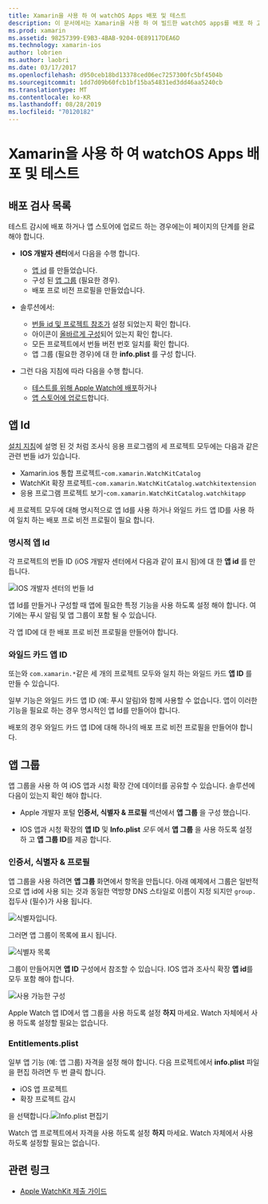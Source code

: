 ```yaml
---
title: Xamarin을 사용 하 여 watchOS Apps 배포 및 테스트
description: 이 문서에서는 Xamarin을 사용 하 여 빌드한 watchOS apps를 배포 하 고 테스트 하는 방법을 설명 합니다. 배포 검사 목록을 제공 하 고, 명시적 및 와일드 카드 앱 Id에 대해 설명 하 고, 앱 그룹을 살펴봅니다.
ms.prod: xamarin
ms.assetid: 98257399-E9B3-4BAB-9204-0E89117DEA6D
ms.technology: xamarin-ios
author: lobrien
ms.author: laobri
ms.date: 03/17/2017
ms.openlocfilehash: d950ceb18bd13378ced06ec7257300fc5bf4504b
ms.sourcegitcommit: 1dd7d09b60fcb1bf15ba54831ed3dd46aa5240cb
ms.translationtype: MT
ms.contentlocale: ko-KR
ms.lasthandoff: 08/28/2019
ms.locfileid: "70120182"
---
```

# <a name="deploying-and-testing-watchos-apps-with-xamarin"></a>Xamarin을 사용 하 여 watchOS Apps 배포 및 테스트

## <a name="deployment-checklist"></a>배포 검사 목록

테스트 감시에 배포 하거나 앱 스토어에 업로드 하는 경우에는이 페이지의 단계를 완료 해야 합니다.

- **IOS 개발자 센터**에서 다음을 수행 합니다.
  - [앱 id](#App_IDs) 를 만들었습니다.
  - 구성 된 [앱 그룹](#App_Groups) (필요한 경우).
  - 배포 프로 비전 프로필을 만들었습니다.

- 솔루션에서:

  - [번들 id 및 프로젝트 참조가](~/ios/watchos/get-started/installation.md) 설정 되었는지 확인 합니다.
  - 아이콘이 [올바르게 구성](~/ios/watchos/app-fundamentals/icons.md)되어 있는지 확인 합니다.
  - 모든 프로젝트에서 번들 버전 번호 일치를 확인 합니다.
  - 앱 그룹 (필요한 경우)에 대 한 **info.plist** 를 구성 합니다.

- 그런 다음 지침에 따라 다음을 수행 합니다.
  - [테스트를 위해 Apple Watch에 배포](~/ios/watchos/deploy-test/device.md)하거나
  - [앱 스토어에 업로드](~/ios/watchos/deploy-test/appstore.md)합니다.

<a name="App_IDs"/>

## <a name="app-ids"></a>앱 Id

[설치 지침](~/ios/watchos/get-started/installation.md)에 설명 된 것 처럼 조사식 응용 프로그램의 세 프로젝트 모두에는 다음과 같은 관련 번들 id가 있습니다.

- Xamarin.ios 통합 프로젝트-`com.xamarin.WatchKitCatalog`
- WatchKit 확장 프로젝트-`com.xamarin.WatchKitCatalog.watchkitextension`
- 응용 프로그램 프로젝트 보기-`com.xamarin.WatchKitCatalog.watchkitapp`

세 프로젝트 모두에 대해 명시적으로 앱 Id를 사용 하거나 와일드 카드 앱 ID를 사용 하 여 일치 하는 배포 프로 비전 프로필이 필요 합니다.

### <a name="explicit-app-ids"></a>명시적 앱 Id

각 프로젝트의 번들 ID (iOS 개발자 센터에서 다음과 같이 표시 됨)에 대 한 **앱 id** 를 만듭니다.

![IOS 개발자 센터의 번들 Id](images/appids-specific-sml.png)

앱 Id를 만들거나 구성할 때 앱에 필요한 특정 기능을 사용 하도록 설정 해야 합니다. 여기에는 푸시 알림 및 앱 그룹이 포함 될 수 있습니다.

각 앱 ID에 대 한 배포 프로 비전 프로필을 만들어야 합니다.

### <a name="wildcard-app-id"></a>와일드 카드 앱 ID

또는와 `com.xamarin.*`같은 세 개의 프로젝트 모두와 일치 하는 와일드 카드 **앱 ID** 를 만들 수 있습니다.

일부 기능은 와일드 카드 앱 ID (예: 푸시 알림)와 함께 사용할 수 없습니다. 앱이 이러한 기능을 필요로 하는 경우 명시적인 앱 Id를 만들어야 합니다.

배포의 경우 와일드 카드 앱 ID에 대해 하나의 배포 프로 비전 프로필을 만들어야 합니다.

<a name="App_Groups" />

## <a name="app-groups"></a>앱 그룹

앱 그룹을 사용 하 여 iOS 앱과 시청 확장 간에 데이터를 공유할 수 있습니다. 솔루션에 다음이 있는지 확인 해야 합니다.

- Apple 개발자 포털 **인증서, 식별자 & 프로필** 섹션에서 **앱 그룹** 을 구성 했습니다.

- IOS 앱과 시청 확장의 **앱 ID** 및 **Info.plist** *모두* 에서 **앱 그룹** 을 사용 하도록 설정 하 고 **앱 그룹 ID**를 제공 합니다.

### <a name="certificates-identifiers--profiles"></a>인증서, 식별자 & 프로필

앱 그룹을 사용 하려면 **앱 그룹** 화면에서 항목을 만듭니다. 아래 예제에서 그룹은 일반적으로 앱 id에 사용 되는 것과 동일한 역방향 DNS 스타일로 이름이 지정 되지만 `group.` 접두사 (필수)가 사용 됩니다.

![식별자입니다.](images/appgroups-new-sml.png)

그러면 앱 그룹이 목록에 표시 됩니다.

![식별자 목록](images/appgroups-setup-sml.png)

그룹이 만들어지면 **앱 ID** 구성에서 참조할 수 있습니다. IOS 앱과 조사식 확장 **앱 id**를 모두 포함 해야 합니다.

![사용 가능한 구성](images/appgroups-sml.png)

Apple Watch 앱 ID에서 앱 그룹을 사용 하도록 설정 **하지** 마세요. Watch 자체에서 사용 하도록 설정할 필요는 없습니다.

### <a name="entitlementsplist"></a>Entitlements.plist

일부 앱 기능 (예: 앱 그룹) 자격을 설정 해야 합니다.
다음 프로젝트에서 **info.plist** 파일을 편집 하려면 두 번 클릭 합니다.

- iOS 앱 프로젝트
- 확장 프로젝트 감시

을 선택합니다.![Info.plist 편집기](images/entitlements-plist-sml.png)

Watch 앱 프로젝트에서 자격을 사용 하도록 설정 **하지** 마세요. Watch 자체에서 사용 하도록 설정할 필요는 없습니다.

## <a name="related-links"></a>관련 링크

- [Apple WatchKit 제출 가이드](https://developer.apple.com/app-store/watch/)
